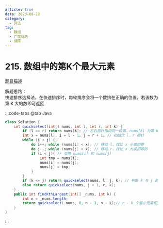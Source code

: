 ```yaml
---
article: true
date: 2023-08-28
category: 
  - 算法
tag: 
  - 数组
  - 广度优先
  - 矩阵
---
```


# 215. 数组中的第K个最大元素

<Badge text="中等" type="warning" vertical="middle" />

[题目描述](https://leetcode.cn/problems/kth-largest-element-in-an-array/description/?envType=study-plan-v2&envId=leetcode-75)

解题思路：  
快速排序选择法，在快速排序时，每轮排序会将一个数排在正确的位置，若该数为第 K 大的数即可返回

:::code-tabs
@tab Java
```java
class Solution {
    int quickselect(int[] nums, int l, int r, int k) {
        if (l == r) return nums[k]; // 左右指针指向同一位置，nums[k] 为第 K 小的数
        int x = nums[l], i = l - 1, j = r + 1; // 初始化 l，r 指针
        while (i < j) {
            do i++; while (nums[i] < x); // 移动 l，找比 x 小或相等
            do j--; while (nums[j] > x); // 移动 r，找比 x 大或相等的
            if (i < j){ // 交换 nums[i] 和 nums[j]
                int tmp = nums[i];
                nums[i] = nums[j];
                nums[j] = tmp;
            }
        }
        if (k <= j) return quickselect(nums, l, j, k); // 判断 k 与 j 的位置
        else return quickselect(nums, j + 1, r, k);
    }
    public int findKthLargest(int[] _nums, int k) {
        int n = _nums.length;
        return quickselect(_nums, 0, n - 1, n - k);// n - k 个最小元素即为第 k 个最大元素
    }
}
```
:::